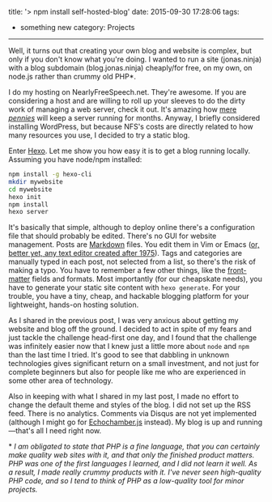 title: '> npm install self-hosted-blog'
date: 2015-09-30 17:28:06
tags: 
  - something new
category: Projects
---

Well, it turns out that creating your own blog and website is complex, but only if you don't know what you're doing. I wanted to run a site (jonas.ninja) with a blog subdomain (blog.jonas.ninja) cheaply/for free, on my own, on node.js rather than crummy old PHP*. 

I do my hosting on NearlyFreeSpeech.net. They're awesome. If you are considering a host and are willing to roll up your sleeves to do the dirty work of managing a web server, check it out. It's amazing how [mere _pennies_](https://www.nearlyfreespeech.net/services/pricing) will keep a server running for months. Anyway, I briefly considered installing WordPress, but because NFS's costs are directly related to how many resources you use, I decided to try a static blog. 

Enter [Hexo](https://hexo.io/). Let me show you how easy it is to get a blog running locally. Assuming you have node/npm installed:

```bash
npm install -g hexo-cli
mkdir mywebsite
cd mywebsite
hexo init
npm install
hexo server
```

It's basically that simple, although to deploy online there's a configuration file that should probably be edited. There's no GUI for website management. Posts are [Markdown](https://help.github.com/articles/markdown-basics/) files. You edit them in Vim or Emacs ([or, better yet, any text editor created after 1975](https://youtu.be/zqBgyRTKxfA?t=14m58s)). Tags and categories are manually typed in each post, not selected from a list, so there's the risk of making a typo. You have to remember a few other things, like the [front-matter](https://hexo.io/docs/front-matter.html) fields and formats. Most importantly (for our cheapskate needs), you have to generate your static site content with `hexo generate`. For your trouble, you have a tiny, cheap, and hackable blogging platform for your lightweight, hands-on hosting solution. 

As I shared in the previous post, I was very anxious about getting my website and blog off the ground. I decided to act in spite of my fears and just tackle the challenge head-first one day, and I found that the challenge was infinitely easier now that I knew just a little more about `node` and `npm` than the last time I tried. It's good to see that dabbling in unknown technologies gives significant return on a small investment, and not just for complete beginners but also for people like me who are experienced in some other area of technology. 

Also in keeping with what I shared in my last post, I made no effort to change the default theme and styles of the blog. I did not set up the RSS feed. There is no analytics. Comments via Disqus are not yet implemented (although I might go for [Echochamber.js](https://github.com/tessalt/echo-chamber-js) instead). My blog is up and running&mdash;that's all I need right now.

\* _I am obligated to state that PHP is a fine language, that you can certainly make quality web sites with it, and that only the finished product matters. PHP was one of the first languages I learned, and I did not learn it well. As a result, I made really crummy products with it. I've never seen high-quality PHP code, and so I tend to think of PHP as a low-quality tool for minor projects._